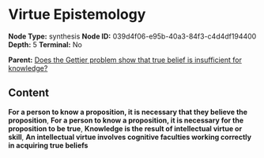 # Virtue Epistemology

**Node Type:** synthesis
**Node ID:** 039d4f06-e95b-40a3-84f3-c4d4df194400
**Depth:** 5
**Terminal:** No

**Parent:** [Does the Gettier problem show that true belief is insufficient for knowledge?](does-the-gettier-problem-show-that-true-belief-is-insufficient-for-knowledge-antithesis-99f833da-834a-430a-82db-84d903cc0b27.md)

## Content

**For a person to know a proposition, it is necessary that they believe the proposition**, **For a person to know a proposition, it is necessary for the proposition to be true**, **Knowledge is the result of intellectual virtue or skill**, **An intellectual virtue involves cognitive faculties working correctly in acquiring true beliefs**
